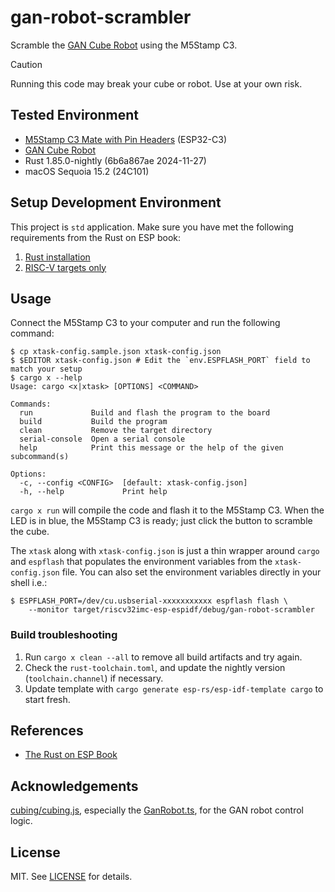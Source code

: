 # gan-robot-scrambler

Scramble the [GAN Cube Robot](https://www.gancube.com/products/gan-speed-cube-robot) using the M5Stamp C3.

> [!CAUTION]
> Running this code may break your cube or robot. Use at your own risk.

## Tested Environment

- [M5Stamp C3 Mate with Pin Headers](https://shop.m5stack.com/products/m5stamp-c3-mate-with-pin-headers) (ESP32-C3)
- [GAN Cube Robot](https://www.gancube.com/products/gan-speed-cube-robot)
- Rust 1.85.0-nightly (6b6a867ae 2024-11-27)
- macOS Sequoia 15.2 (24C101)

## Setup Development Environment

This project is `std` application. Make sure you have met the following requirements from the Rust on ESP book:

1. [Rust installation](https://docs.esp-rs.org/book/installation/rust.html)
2. [RISC-V targets only](https://docs.esp-rs.org/book/installation/riscv.html)

## Usage

Connect the M5Stamp C3 to your computer and run the following command:

```console
$ cp xtask-config.sample.json xtask-config.json
$ $EDITOR xtask-config.json # Edit the `env.ESPFLASH_PORT` field to match your setup
$ cargo x --help
Usage: cargo <x|xtask> [OPTIONS] <COMMAND>

Commands:
  run             Build and flash the program to the board
  build           Build the program
  clean           Remove the target directory
  serial-console  Open a serial console
  help            Print this message or the help of the given subcommand(s)

Options:
  -c, --config <CONFIG>  [default: xtask-config.json]
  -h, --help             Print help
```

`cargo x run` will compile the code and flash it to the M5Stamp C3. When the LED is in blue, the M5Stamp C3 is ready; just click the button to scramble the cube.

The `xtask` along with `xtask-config.json` is just a thin wrapper around `cargo` and `espflash` that populates the environment variables from the `xtask-config.json` file. You can also set the environment variables directly in your shell i.e.:

```console
$ ESPFLASH_PORT=/dev/cu.usbserial-xxxxxxxxxxx espflash flash \
    --monitor target/riscv32imc-esp-espidf/debug/gan-robot-scrambler
```

### Build troubleshooting

1. Run `cargo x clean --all` to remove all build artifacts and try again.
2. Check the `rust-toolchain.toml`, and update the nightly version (`toolchain.channel`) if necessary.
3. Update template with `cargo generate esp-rs/esp-idf-template cargo` to start fresh.

## References

- [The Rust on ESP Book](https://docs.esp-rs.org/book/)

## Acknowledgements

[cubing/cubing.js](https://github.com/cubing/cubing.js), especially the [GanRobot.ts](https://github.com/cubing/cubing.js/blob/19e893db4d6b2feaeafd4e40f3a5183b6bad88fc/src/cubing/bluetooth/smart-robot/GanRobot.ts), for the GAN robot control logic.

## License

MIT. See [LICENSE](LICENSE) for details.
